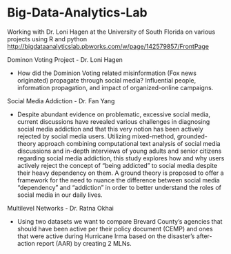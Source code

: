 # Big-Data-Analytics-Lab
Working with Dr. Loni Hagen at the University of South Florida on various projects using R and python
http://bigdataanalyticslab.pbworks.com/w/page/142579857/FrontPage

Dominon Voting Project - Dr. Loni Hagen
- How did the  Dominion Voting related misinformation (Fox news originated) propagate through social media? Influential people, information propagation, and impact of organized-online campaigns.

Social Media Addiction - Dr. Fan Yang
- Despite abundant evidence on problematic, excessive social media, current discussions have revealed various challenges in diagnosing social media addiction and that this very notion has been actively rejected by social media users. Utilizing mixed-method, grounded-theory approach combining computational text analysis of social media discussions and in-depth interviews of young adults and senior citizens regarding social media addiction, this study explores how and why users actively reject the concept of “being addicted” to social media despite their heavy dependency on them. A ground theory is proposed to offer a framework for the need to nuance the difference between social media “dependency” and “addiction” in order to better understand the roles of social media in our daily lives.

Multilevel Networks - Dr. Ratna Okhai
- Using two datasets we want to compare Brevard County’s agencies that should have been active per their policy document (CEMP) and ones that were active during Hurricane Irma based on the disaster’s after-action report (AAR) by creating 2 MLNs.

